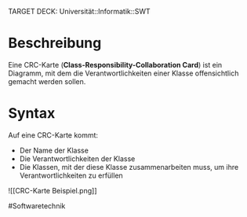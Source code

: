 TARGET DECK: Universität::Informatik::SWT

# Beschreibung
Eine CRC-Karte (**Class-Responsibility-Collaboration Card**) ist ein Diagramm, mit dem die Verantwortlichkeiten einer Klasse offensichtlich gemacht werden sollen.


# Syntax
Auf eine CRC-Karte kommt:
- Der Name der Klasse
- Die Verantwortlichkeiten der Klasse
- Die Klassen, mit der diese Klasse zusammenarbeiten muss, um ihre Verantwortlichkeiten zu erfüllen

![[CRC-Karte Beispiel.png]]

#Softwaretechnik 


